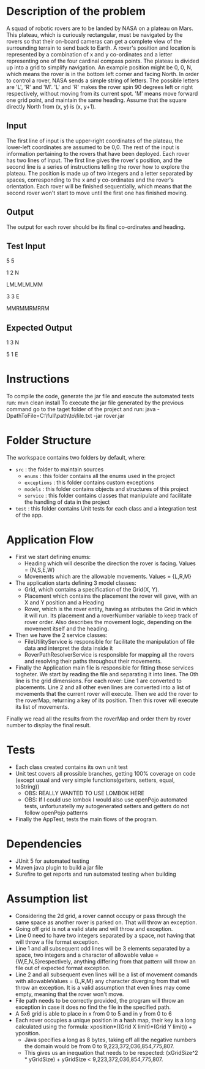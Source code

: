 # Description of the problem

A squad of robotic rovers are to be landed by NASA on a plateau on Mars. This plateau, which is curiously rectangular, must be navigated by the rovers so that their on-board cameras can get a complete view of the surrounding terrain to send back to Earth.
A rover's position and location is represented by a combination of x and y co-ordinates and a letter representing one of the four cardinal compass points. The plateau is divided up into a grid to simplify navigation. An example position might be 0, 0, N, which means the rover is in the bottom left corner and facing North.
In order to control a rover, NASA sends a simple string of letters. The possible letters are 'L', 'R' and 'M'. 'L' and 'R' makes the rover spin 90 degrees left or right respectively, without moving from its current spot. 'M' means move forward one grid point, and maintain the same heading.
Assume that the square directly North from (x, y) is (x, y+1).
## Input
The first line of input is the upper-right coordinates of the plateau, the lower-left coordinates are assumed to be 0,0.
The rest of the input is information pertaining to the rovers that have been deployed. Each rover has two lines of input. The first line gives the rover's position, and the second line is a series of instructions telling the rover how to explore the plateau. The position is made up of two integers and a letter separated by spaces, corresponding to the x and y co-ordinates and the rover's
orientation.
Each rover will be finished sequentially, which means that the second rover won't start to move until the first one has finished moving. 
## Output
The output for each rover should be its final co-ordinates and heading.
## Test Input
5 5

1 2 N

LMLMLMLMM

3 3 E

MMRMMRMRRM
## Expected Output
1 3 N

5 1 E

# Instructions

To compile the code, generate the jar file and execute the automated tests run: mvn clean install
To execute the jar file generated by the previous command go to the taget folder of the project and run: 
    java -DpathToFile=C:\full\path\to\file.txt -jar rover.jar

# Folder Structure

The workspace contains two folders by default, where:

- `src` : the folder to maintain sources
  - `enums` : this folder contains all the enums used in the project
  - `exceptions` : this folder contains custom exceptions
  - `models` : this folder contains objects and structures of this project
  - `service` : this folder contains classes that manipulate and facilitate the handling of data in the project
- `test` : this folder contains Unit tests for each class and a integration test of the app.

# Application Flow
  - First we start defining enums:
    - Heading which will describe the direction the rover is facing. Values = {N,S,E,W}
    - Movements which are the allowable movements. Values = {L,R,M}
  - The application starts defining 3 model classes:
    - Grid, which contains a specification of the Grid(X, Y).
    - Placement which contains the placement the rover will gave, with an X and Y position and a Heading
    - Rover, which is the rover entity, having as atributes the Grid in which it will run. Its placement and a roverNumber variable to keep track of rover order. Also describes the movement logic, depending on the movement itself and the heading.
  - Then we have the 2 service classes:
    - FileUtilityService is responsible for facilitate the manipulation of file data and interpret the data inside it
    - RoverPathResolverService is responsible for mapping all the rovers and resolving their paths throughout their movements.
  - Finally the Application main file is responsible for fitting those services togheter.
  We start by reading the file and separating it into lines.
  The 0th line is the grid dimensions.
  For each rover:
    Line 1 are converted to placements.
    Line 2 and all other even lines are converted into a list of movements that the current rover will execute.
    Then we add the rover to the roverMap, returning a key of its position.
    Then this rover will execute its list of movements.

Finally we read all the results from the roverMap and order them by rover number to display the final result.

# Tests
  - Each class created contains its own unit test
  - Unit test covers all prossible branches, getting 100% coverage on code (except usual and very simple functions(getters, setters, equal, toString))
    - OBS: REALLY WANTED TO USE LOMBOK HERE
    - OBS: If I could use lombok I would also use openPojo automated tests, unfortunatelly my autogenerated setters and getters do not follow openPojo patterns
  - Finally the AppTest, tests the main flows of the program.

# Dependencies
  - JUnit 5 for automated testing
  - Maven java plugin to build a jar file
  - Surefire to get reports and run automated testing when building

# Assumption list
  - Considering the 2d grid, a rover cannot occupy or pass through the same space as another rover is parked on. That will throw an exception.
  - Going off grid is not a valid state and will throw and exception.
  - Line 0 need to have two integers separated by a space, not having that will throw a file format exception.
  - Line 1 and all subsequent odd lines will be 3 elements separated by a space, two integers and a character of allowable value = {W,E,N,S}respectively, anything differing from that pattern will throw an file out of expected format exception.
  - Line 2 and all subsequent even lines will be a list of movement comands with allowableValues = {L,R,M} any character diverging from that will throw an exception. It is a valid assumption that even lines may come empty, meaning that the rover won't move.
  - File path needs to be correctly provided, the program will throw an exception in case it does no find the file in the specified path.
  - A 5x6 grid is able to place in x from 0 to 5 and in y from 0 to 6
  - Each rover occupies a unique position in a hash map, their key is a long calculated using the formula: xposition*((Grid X limit)*(Grid Y limit)) + yposition. 
    - Java specifies a long as 8 bytes, taking off all the negative numbers the domain would be from 0 to 9,223,372,036,854,775,807.
    - This gives us an inequation that needs to be respected: (xGridSize^2 * yGridSize) + yGridSize < 9,223,372,036,854,775,807.

